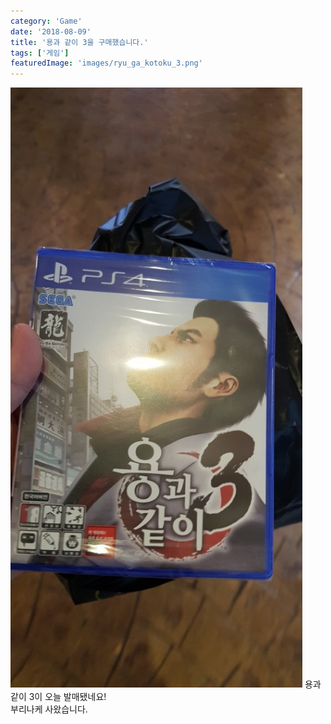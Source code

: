 ```yaml
---
category: 'Game'
date: '2018-08-09'
title: '용과 같이 3을 구매했습니다.'
tags: ['게임']
featuredImage: 'images/ryu_ga_kotoku_3.png'
---
```


![용과 같이 3](images/ryu_ga_kotoku_3.png)
용과 같이 3이 오늘 발매됐네요!  
부리나케 사왔습니다.
